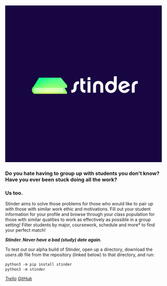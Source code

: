 ![alt text](https://github.com/gibbons-eddie/Stinder/blob/m2-tweaks/resources/images/IMG_4845.JPG)

<h3>Do you hate having to group up with students you don't know? Have you ever been stuck doing all the work?</h3>
<h3>Us too.</h3>

Stinder aims to solve those problems for those who would like to pair up with those with similar work ethic and motivations. Fill out your student information for your profile and browse through your class population for those with similar qualities to work as effectively as possible in a group setting! Filter students by major, coursework, schedule and more* to find your perfect match!

***Stinder. Never have a bad (study) date again.***

To test out our alpha build of Stinder, open up a directory, download the *users.db* file from the repository (linked below) to that directory, and run: 

    python3 -m pip install stinder
    python3 -m stinder

[*Trello*](https://trello.com/b/WMZnG8PD/stinder)
[*GitHub*](https://github.com/gibbons-eddie/Stinder)
